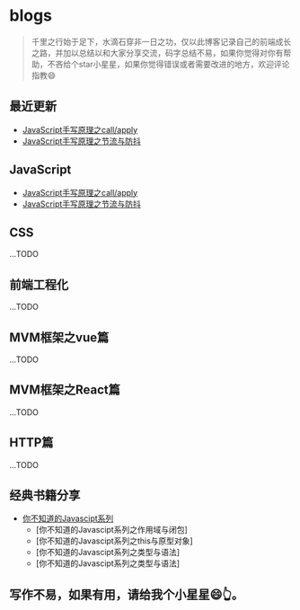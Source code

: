 
# blogs

>千里之行始于足下，水滴石穿非一日之功，仅以此博客记录自己的前端成长之路，并加以总结以和大家分享交流，码字总结不易，如果你觉得对你有帮助，不吝给个star小星星，如果你觉得错误或者需要改进的地方，欢迎评论指教:smile:

## 最近更新
- [JavaScript手写原理之call/apply](https://github.com/Chenhw2017/blogs/issues/1)
- [JavaScript手写原理之节流与防抖](https://github.com/Chenhw2017/blogs/issues/2)

## JavaScript 
- [JavaScript手写原理之call/apply](https://github.com/Chenhw2017/blogs/issues/1)
- [JavaScript手写原理之节流与防抖](https://github.com/Chenhw2017/blogs/issues/2)

## CSS
...TODO

## 前端工程化
...TODO


## MVM框架之vue篇
...TODO

## MVM框架之React篇
...TODO

## HTTP篇
...TODO

## 经典书籍分享
 - [你不知道的Javascipt系列](https://github.com/Chenhw2017/blogs/books/你不知道的的Javascript.md)
    - [你不知道的Javascipt系列之作用域与闭包]
    - [你不知道的Javascipt系列之this与原型对象]
    - [你不知道的Javascipt系列之类型与语法]
    - [你不知道的Javascipt系列之类型与语法]


## 写作不易，如果有用，请给我个小星星:smile:👆。



